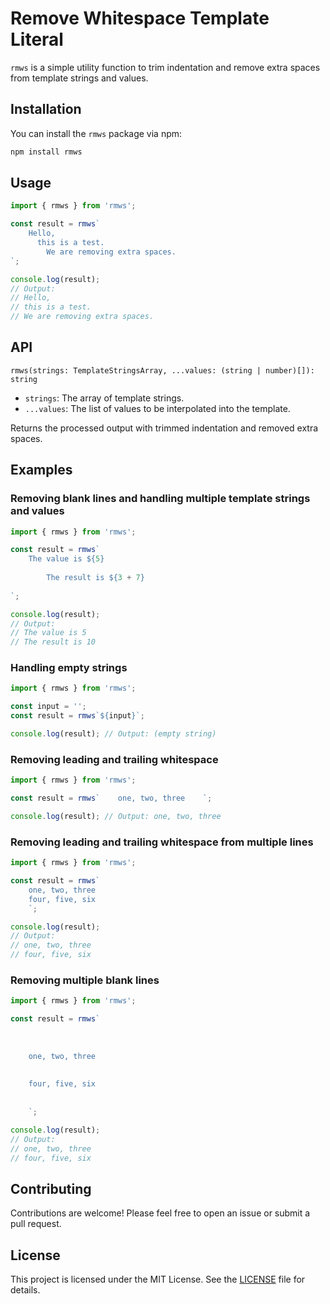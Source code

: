 # Remove Whitespace Template Literal

`rmws` is a simple utility function to trim indentation and remove extra spaces from template strings and values.

## Installation

You can install the `rmws` package via npm:

```bash
npm install rmws
```

## Usage

```javascript
import { rmws } from 'rmws';

const result = rmws`
    Hello,   
      this is a test.   
        We are removing extra spaces.   
`;

console.log(result);
// Output:
// Hello,
// this is a test.
// We are removing extra spaces.
```

## API

`rmws(strings: TemplateStringsArray, ...values: (string | number)[]): string`

- `strings`: The array of template strings.
- `...values`: The list of values to be interpolated into the template.

Returns the processed output with trimmed indentation and removed extra spaces.

## Examples

### Removing blank lines and handling multiple template strings and values

```javascript
import { rmws } from 'rmws';

const result = rmws`
    The value is ${5}
    
        The result is ${3 + 7}
        
`;

console.log(result);
// Output:
// The value is 5
// The result is 10
```

### Handling empty strings

```javascript
import { rmws } from 'rmws';

const input = '';
const result = rmws`${input}`;

console.log(result); // Output: (empty string)
```

### Removing leading and trailing whitespace

```javascript
import { rmws } from 'rmws';

const result = rmws`    one, two, three    `;

console.log(result); // Output: one, two, three
```

### Removing leading and trailing whitespace from multiple lines

```javascript
import { rmws } from 'rmws';

const result = rmws`    
    one, two, three    
    four, five, six    
    `;

console.log(result);
// Output:
// one, two, three
// four, five, six
```

### Removing multiple blank lines

```javascript
import { rmws } from 'rmws';

const result = rmws`    
    
    
    
    one, two, three    
    
    
    four, five, six    
    
    
    `;

console.log(result);
// Output:
// one, two, three
// four, five, six
```

## Contributing

Contributions are welcome! Please feel free to open an issue or submit a pull request.

## License

This project is licensed under the MIT License. See the [LICENSE](LICENSE) file for details.
```

